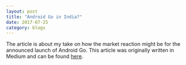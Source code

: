 ```yaml
---
layout: post
title: "Android Go in India?"
date: 2017-07-25
category: blogs
---
```

The article is about my take on how the market reaction might be for the announced launch of Android Go.
This article was originally written in Medium and can be found [here](https://link.medium.com/bVe7L9RlFT).

